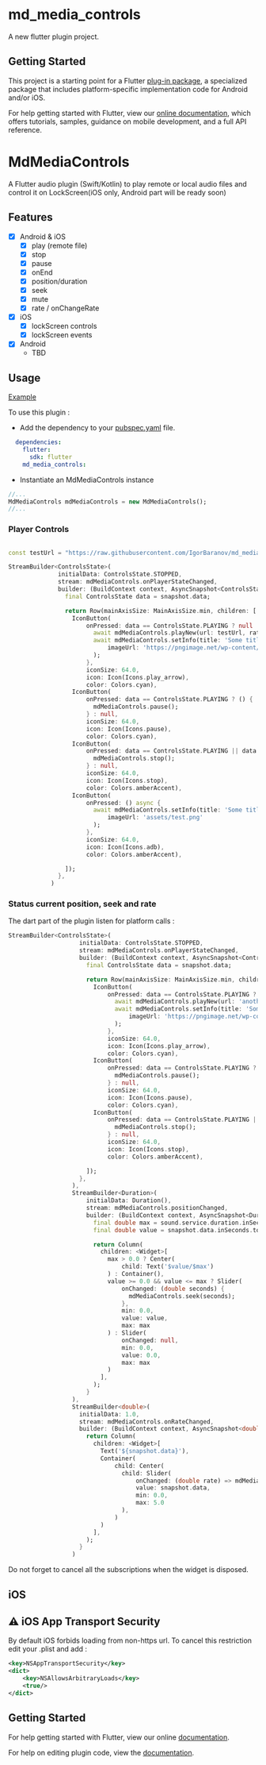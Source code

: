 # md_media_controls

A new flutter plugin project.

## Getting Started

This project is a starting point for a Flutter
[plug-in package](https://flutter.io/developing-packages/),
a specialized package that includes platform-specific implementation code for
Android and/or iOS.

For help getting started with Flutter, view our 
[online documentation](https://flutter.io/docs), which offers tutorials, 
samples, guidance on mobile development, and a full API reference.
# MdMediaControls

A Flutter audio plugin (Swift/Kotlin) to play remote or local audio files and control it on LockScreen(iOS only, Android part will be ready soon)

## Features

- [x] Android & iOS
  - [x] play (remote file)
  - [x] stop
  - [x] pause
  - [x] onEnd
  - [x] position/duration
  - [x] seek
  - [x] mute
  - [x] rate / onChangeRate
- [x] iOS
  - [x] lockScreen controls
  - [x] lockScreen events
- [x] Android
   - TBD

## Usage

[Example](https://github.com/IgorBaranov/md_media_controls/blob/master/example/lib/main.dart)

To use this plugin :

- Add the dependency to your [pubspec.yaml](https://github.com/IgorBaranov/md_media_controls/blob/master/example/pubspec.yaml) file.

```yaml
  dependencies:
    flutter:
      sdk: flutter
    md_media_controls:
```

- Instantiate an MdMediaControls instance

```dart
//...
MdMediaControls mdMediaControls = new MdMediaControls();
//...
```

### Player Controls

```dart

const testUrl = "https://raw.githubusercontent.com/IgorBaranov/md_media_controls/master/example.mp3";

StreamBuilder<ControlsState>(
              initialData: ControlsState.STOPPED,
              stream: mdMediaControls.onPlayerStateChanged,
              builder: (BuildContext context, AsyncSnapshot<ControlsState> snapshot) {
                final ControlsState data = snapshot.data;

                return Row(mainAxisSize: MainAxisSize.min, children: [
                  IconButton(
                      onPressed: data == ControlsState.PLAYING ? null : () async {
                        await mdMediaControls.playNew(url: testUrl, rate: 2.0);
                        await mdMediaControls.setInfo(title: 'Some title', artist: 'some artist',
                            imageUrl: 'https://pngimage.net/wp-content/uploads/2018/05/example-icon-png-4.png'
                        );
                      },
                      iconSize: 64.0,
                      icon: Icon(Icons.play_arrow),
                      color: Colors.cyan),
                  IconButton(
                      onPressed: data == ControlsState.PLAYING ? () {
                        mdMediaControls.pause();
                      } : null,
                      iconSize: 64.0,
                      icon: Icon(Icons.pause),
                      color: Colors.cyan),
                  IconButton(
                      onPressed: data == ControlsState.PLAYING || data == ControlsState.PAUSED ? () {
                        mdMediaControls.stop();
                      } : null,
                      iconSize: 64.0,
                      icon: Icon(Icons.stop),
                      color: Colors.amberAccent),
                  IconButton(
                      onPressed: () async {
                        await mdMediaControls.setInfo(title: 'Some title 123', artist: 'some artist 123',
                            imageUrl: 'assets/test.png'
                        );
                      },
                      iconSize: 64.0,
                      icon: Icon(Icons.adb),
                      color: Colors.amberAccent),

                ]);
              },
            )
```

### Status current position, seek and rate

The dart part of the plugin listen for platform calls :

```dart
StreamBuilder<ControlsState>(
                    initialData: ControlsState.STOPPED,
                    stream: mdMediaControls.onPlayerStateChanged,
                    builder: (BuildContext context, AsyncSnapshot<ControlsState> snapshot) {
                      final ControlsState data = snapshot.data;

                      return Row(mainAxisSize: MainAxisSize.min, children: [
                        IconButton(
                            onPressed: data == ControlsState.PLAYING ? null : () async {
                              await mdMediaControls.playNew(url: 'another url', rate: 1.0);
                              await mdMediaControls.setInfo(title: 'Some title', artist: 'some artist',
                                  imageUrl: 'https://pngimage.net/wp-content/uploads/2018/05/example-icon-png-4.png'
                              );
                            },
                            iconSize: 64.0,
                            icon: Icon(Icons.play_arrow),
                            color: Colors.cyan),
                        IconButton(
                            onPressed: data == ControlsState.PLAYING ? () {
                              mdMediaControls.pause();
                            } : null,
                            iconSize: 64.0,
                            icon: Icon(Icons.pause),
                            color: Colors.cyan),
                        IconButton(
                            onPressed: data == ControlsState.PLAYING || data == ControlsState.PAUSED ? () {
                              mdMediaControls.stop();
                            } : null,
                            iconSize: 64.0,
                            icon: Icon(Icons.stop),
                            color: Colors.amberAccent),

                      ]);
                    },
                  ),
                  StreamBuilder<Duration>(
                      initialData: Duration(),
                      stream: mdMediaControls.positionChanged,
                      builder: (BuildContext context, AsyncSnapshot<Duration> snapshot) {
                        final double max = sound.service.duration.inSeconds.toDouble();
                        final double value = snapshot.data.inSeconds.toDouble();

                        return Column(
                          children: <Widget>[
                            max > 0.0 ? Center(
                                child: Text('$value/$max')
                            ) : Container(),
                            value >= 0.0 && value <= max ? Slider(
                                onChanged: (double seconds) {
                                  mdMediaControls.seek(seconds);
                                },
                                min: 0.0,
                                value: value,
                                max: max
                            ) : Slider(
                                onChanged: null,
                                min: 0.0,
                                value: 0.0,
                                max: max
                            )
                          ],
                        );
                      }
                  ),
                  StreamBuilder<double>(
                    initialData: 1.0,
                    stream: mdMediaControls.onRateChanged,
                    builder: (BuildContext context, AsyncSnapshot<double> snapshot) {
                      return Column(
                        children: <Widget>[
                          Text('${snapshot.data}'),
                          Container(
                              child: Center(
                                child: Slider(
                                    onChanged: (double rate) => mdMediaControls.rate(rate: rate),
                                    value: snapshot.data,
                                    min: 0.0,
                                    max: 5.0
                                ),
                              )
                          )
                        ],
                      );
                    }
                  )
```

Do not forget to cancel all the subscriptions when the widget is disposed.

## iOS

## :warning: iOS App Transport Security

By default iOS forbids loading from non-https url. To cancel this restriction edit your .plist and add :

```xml
<key>NSAppTransportSecurity</key>
<dict>
    <key>NSAllowsArbitraryLoads</key>
    <true/>
</dict>
```

## Getting Started

For help getting started with Flutter, view our online
[documentation](http://flutter.io/).

For help on editing plugin code, view the [documentation](https://flutter.io/platform-plugins/#edit-code).